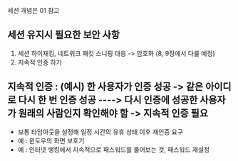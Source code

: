 세션 개념은 01 참고

## 세션 유지시 필요한 보안 사항 
1. 세션 하이재킹, 네트워크 패킷 스니핑 대응 -> 암호화 (8, 9장에서 다룰 예정)
2. 지속적 인증 하기

## 지속적 인증 : (예시) 한 사용자가 인증 성공 -> 같은 아이디로 다시 한 번 인증 성공 ----> 다시 인증에 성공한 사용자가 원래의 사람인지 확인해야 함 -> 지속적 인증 필요
 - 보통 타임아웃을 설정해 일정 시간의 유휴 상태 이후 재인증 요구
 - 예 : 윈도우의 화면 보호기
 - 예 : 인터넷 뱅킹에서 지속적으로 패스워드를 물어보는 것, 패스워드 재설정